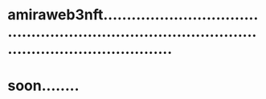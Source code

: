 # amiraweb3nft.........................................................................................................................
# soon........
